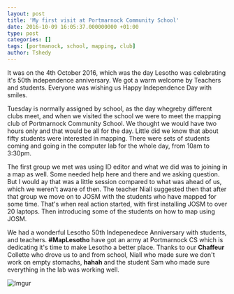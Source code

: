 ```yaml
---
layout: post
title: 'My first visit at Portmarnock Community School'
date: 2016-10-09 16:05:37.000000000 +01:00
type: post
categories: []
tags: [portmanock, school, mapping, club]
author: Tshedy
---
```


It was on the 4th October 2016, which was the day Lesotho was celebrating it's 50th independence anniversary. We got a warm welcome by Teachers and students. Everyone was wishing us Happy Independence Day with smiles. 

Tuesday is normally assigned by school, as the day whegreby different clubs meet, and when we visited the school we were to meet the mapping club of Portmarnock Community School. We thought we would have two hours only and that would be all for the day. Little did we know that about fifty students were interested in mapping. There were sets of students coming and going in the computer lab for the whole day, from 10am to 3:30pm. 

The first group we met was using ID editor and what we did was to joining in a map as well. Some needed help here and there and we asking question. But I would ay that was a little session compared to what was ahead of us, which we weren't aware of then. The teacher Niall suggested then that after that group we move on to JOSM with the students who have mapped for some time. That's  when real action started, with first installing JOSM to over 20 laptops. Then introducing some of the students on how to map using JOSM.

We had a wonderful Lesotho 50th Indepenedece Anniversary with students, and teachers. **#MapLesotho** have got an army at Portmarnock CS which is dedicating it's time to make Lesotho a better place. Thanks to our **Chaffeur** Collette who drove us to and from school, Niall who made sure we don't work on empty stomachs, **hahah** and the student Sam who made sure everything in the lab was working well.

![Imgur](http://imgur.com/a/zdDzr)
